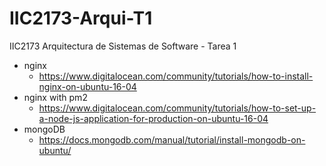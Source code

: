 # IIC2173-Arqui-T1

IIC2173 Arquitectura de Sistemas de Software - Tarea 1


- nginx
  - https://www.digitalocean.com/community/tutorials/how-to-install-nginx-on-ubuntu-16-04
- nginx with pm2
  - https://www.digitalocean.com/community/tutorials/how-to-set-up-a-node-js-application-for-production-on-ubuntu-16-04
- mongoDB
  - https://docs.mongodb.com/manual/tutorial/install-mongodb-on-ubuntu/
